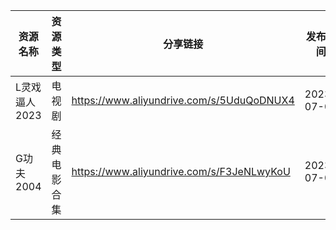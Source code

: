 | 资源名称      | 资源类型   | 分享链接                                      | 发布时间       |
| --------- | ------ | ----------------------------------------- | ---------- |
| L灵戏逼人2023 | 电视剧    | https://www.aliyundrive.com/s/5UduQoDNUX4 | 2023-07-05 |
| G功夫2004   | 经典电影合集 | https://www.aliyundrive.com/s/F3JeNLwyKoU | 2023-07-05 |
